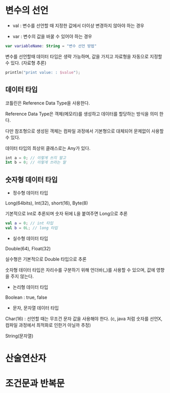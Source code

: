 # 변수의 선언

* val : 변수를 선언할 때 지정한 값에서 더이상 변경하지 않아야 하는 경우

* var : 변수의 값을 바꿀 수 있어야 하는 경우

```kotlin
var variableName: String = "변수 선언 방법"
```

변수를 선언할때 데이터 타입은 생략 가능하며, 값을 가지고 자료형을 자동으로 지정할 수 있다. (자료형 추론) 

```kotlin
println("print value: : $value");
```

## 데이터 타입

코틀린은 Reference Data Type을 사용한다.

Reference Data Type은 객체(메모리)를 생성하고 데이터를 할당하는 방식을 의미 한다.

다만 참조형으로 생성된 객체는 컴파일 과정에서 기본형으로 대체되어 문제없이 사용할 수 있다.

데이터 타입의 최상위 클래스로는 Any가 있다.

```kotlin
int a = 0; // 이렇게 쓰지 말고
Int b = 0; // 이렇게 쓰라는 말
```

## 숫자형 데이터 타입

* 정수형 데이터 타입

Long(64bits), Int(32), short(16), Byte(8)

기본적으로 Int로 추론되며 숫자 뒤에 L을 붙여주면 Long으로 추론

```kotlin
val a = 0; // int 타입
val b = 0L; // long 타입
```

* 실수형 데이터 타입

Double(64), Float(32)

실수형은 기본적으로 Double 타입으로 추론

숫자형 데이터 타입은 자리수를 구분하기 위해 언더바(_)를 사용할 수 있으며, 값에 영향을 주지 않는다.

* 논리형 데이터 타입

Boolean : true, false

* 문자, 문자열 데이터 타입

Char(16) : 선언할 때는 무조건 문자 값을 사용해야 한다. (c, java 처럼 숫자를 선언X, 컴파일 과정에서 최적화로 인한거 아닐까 추정)

String(문자열)

# 산술연산자


# 조건문과 반복문